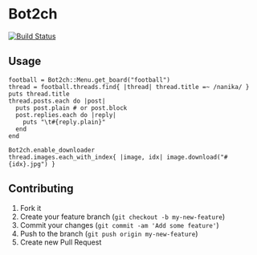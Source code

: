 # Bot2ch
[![Build Status](https://travis-ci.org/Manbo-/bot2ch.png)](https://travis-ci.org/Manbo-/bot2ch)

## Usage

    football = Bot2ch::Menu.get_board("football")
    thread = football.threads.find{ |thread| thread.title =~ /nanika/ }
    puts thread.title
    thread.posts.each do |post|
      puts post.plain # or post.block
      post.replies.each do |reply|
        puts "\t#{reply.plain}"
      end
    end

    Bot2ch.enable_downloader
    thread.images.each_with_index{ |image, idx| image.download("#{idx}.jpg") }

## Contributing

1. Fork it
2. Create your feature branch (`git checkout -b my-new-feature`)
3. Commit your changes (`git commit -am 'Add some feature'`)
4. Push to the branch (`git push origin my-new-feature`)
5. Create new Pull Request
